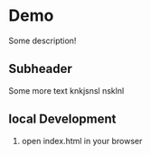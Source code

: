 # Demo

Some description!

## Subheader

Some more text
knkjsnsl nsklnl

## local Development

1. open index.html in your browser
